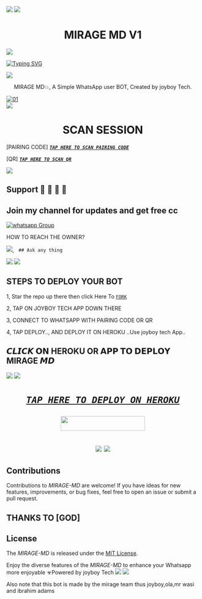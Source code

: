 <a><img src='https://i.imgur.com/LyHic3i.gif'/></a>
<a><img src='https://i.imgur.com/LyHic3i.gif'/></a>
 <h1 align="center"> MIRAGE MD V1 </h1>


<a><img src='https://i.imgur.com/LyHic3i.gif'/></a>
      
[![Typing SVG](https://readme-typing-svg.herokuapp.com?font=Rockstar-ExtraBold&color=blue&lines=𝗔𝗠+𝙈𝙄𝙍𝘼𝙂𝙀+𝗠𝗗+𝗖𝗥𝗘𝗔𝗧𝗘𝗗+𝗕𝗬+𝐉𝚯𝐘𝚩𝚯𝐘)](https://git.io/typing-svg)


<a><img src='https://i.imgur.com/LyHic3i.gif'/></a>
 
<p align="center"> MIRAGE MD💥, A Simple WhatsApp user BOT, Created by joyboy Tech.
</p>



  <a href="https://ibb.co/N6NMDtn"><img src="https://telegra.ph/file/e8b25ea0f33c577e9da53.jpg" alt="01" border="0" /></a>                     
<a><img src='https://i.imgur.com/LyHic3i.gif'/></a>
 <h1 align="center">  SCAN SESSION </h1>
 

[PAIRING CODE]  ***[`TAP HERE TO SCAN PAIRING CODE`](https://mirage-md-code-app-c1168f4953cd.herokuapp.com/pair)***


  
 [QR] ***[`TAP HERE TO SCAN QR`](https://mirage-md-code-app-c1168f4953cd.herokuapp.com/qr)***


<a><img src='https://i.imgur.com/LyHic3i.gif'/></a>
## Support 🧧 🧧 🧧 🧧
## Join my channel for updates and get free cc
<a href="https://whatsapp.com/channel/0029VaR5tqV5a23wYRkR7O3Y" target="_blank">
    <img alt="whatsapp Group" src="https://img.shields.io/badge/ Whatsapp Support Channel -25D366?style=for-the-badge&logo=whatsapp&logoColor=white" />
  </a>
</p>


HOW TO REACH THE OWNER? 
 
   
   <a href="https://wa.me/qr/BLJX2FQKK3PYN1">
    <img src="https://img.shields.io/badge/WhatsApp-25D366?style=for-the-badge&logo=whatsapp&logoColor=white" />
  </a>&nbsp;&nbsp;
   <a

    ## Ask any thing
<a><img src='https://i.imgur.com/LyHic3i.gif'/></a>
<a><img src='https://i.imgur.com/LyHic3i.gif'/></a>

## STEPS TO DEPLOY YOUR BOT


1, Star the repo up there then click Here To  [`FORK`](https://github.com/Joygoodboy/MIRAGE-MD/fork)

2, TAP ON JOYBOY TECH APP DOWN THERE



3, CONNECT TO WHATSAPP WITH PAIRING CODE OR QR



4, TAP DEPLOY.., AND DEPLOY IT ON HEROKU ..Use joyboy tech App..

## 𝘾𝙇𝙄𝘾𝙆 𝗢𝗡 HEROKU OR 𝗔𝗣𝗣 𝗧𝗢 𝗗𝗘𝗣𝗟𝗢𝗬  MIRAGE 𝙈𝘿

<a><img src='https://i.imgur.com/LyHic3i.gif'/></a>
<a><img src='https://i.imgur.com/LyHic3i.gif'/></a>

 <h1 align="center">

  ***[`TAP HERE TO DEPLOY ON HEROKU`](https://dashboard.heroku.com/new?template=https://github.com/Joygoodboy/MIRAGE-MD)***







  ***<p align="center"><a href="https://joyboy-code-app-c1168f4953cd.herokuapp.com/">
 <img src="https://img.shields.io/badge/TAP%20HERE%20TO%20OPEN%20IBRAHIM%20TECH%20APP-Yellow?style=for-the-badge&logo=joyboy" width="220" height="38.45"/></a></p>***



<a><img src='https://i.imgur.com/LyHic3i.gif'/></a>
<a><img src='https://i.imgur.com/LyHic3i.gif'/></a>
   
  




## Contributions


Contributions to *MIRAGE-MD* are welcome! If you have ideas for new features, improvements, or bug fixes, feel free to open an issue or submit a pull request.
## THANKS TO [GOD]

## License

The *MIRAGE-MD* is released under the [MIT License](https://opensource.org/licenses/MIT).

Enjoy the diverse features of the *MIRAGE-MD*  to enhance your Whatsapp more enjoyable
☣Powered by joyboy Tech
<a><img src='https://i.imgur.com/LyHic3i.gif'/></a>
<a><img src='https://i.imgur.com/LyHic3i.gif'/></a>

Also note that this bot is made by the mirage team
thus joyboy,ola,mr wasi and ibrahim adams
